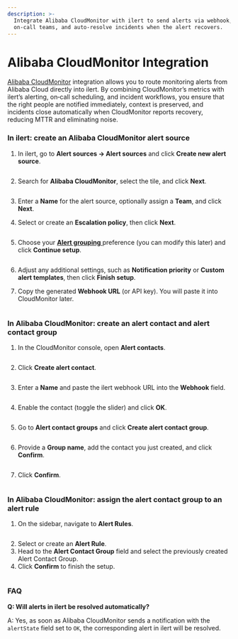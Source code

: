 ```yaml
---
description: >-
  Integrate Alibaba CloudMonitor with ilert to send alerts via webhook, notify
  on-call teams, and auto-resolve incidents when the alert recovers.
---
```


# Alibaba CloudMonitor Integration

[Alibaba CloudMonitor](https://www.alibabacloud.com/en/product/cloud-monitor) integration allows you to route monitoring alerts from Alibaba Cloud directly into ilert. By combining CloudMonitor’s metrics with ilert’s alerting, on‑call scheduling, and incident workflows, you ensure that the right people are notified immediately, context is preserved, and incidents close automatically when CloudMonitor reports recovery, reducing MTTR and eliminating noise.

### In ilert: create an Alibaba CloudMonitor alert source

1.  In ilert, go to **Alert sources → Alert sources** and click **Create new alert source**.

    <figure><img src="../../.gitbook/assets/Screenshot 2023-08-28 at 10.21.10.png" alt=""><figcaption></figcaption></figure>
2.  Search for **Alibaba CloudMonitor**, select the tile, and click **Next**.

    <figure><img src="../../.gitbook/assets/Screenshot 2023-08-28 at 10.24.23.png" alt=""><figcaption></figcaption></figure>
3. Enter a **Name** for the alert source, optionally assign a **Team**, and click **Next**.
4.  Select or create an **Escalation policy**, then click **Next**.

    <figure><img src="../../.gitbook/assets/Screenshot 2023-08-28 at 11.37.47.png" alt=""><figcaption></figcaption></figure>
5.  Choose your [**Alert grouping** ](../../ilert-ai/using-ilert-ai-for-alert-grouping.md)preference (you can modify this later) and click **Continue setup**.

    <figure><img src="../../.gitbook/assets/Screenshot 2023-08-28 at 11.38.24.png" alt=""><figcaption></figcaption></figure>
6. Adjust any additional settings, such as **Notification priority** or **Custom alert templates**, then click **Finish setup**.
7. Copy the generated **Webhook URL** (or API key). You will paste it into CloudMonitor later.

<figure><img src="../../.gitbook/assets/il-1.png" alt=""><figcaption></figcaption></figure>

### In Alibaba CloudMonitor: create an alert contact and alert contact group

1. In the CloudMonitor console, open **Alert contacts**.

<figure><img src="../../.gitbook/assets/1.png" alt=""><figcaption></figcaption></figure>

2. Click **Create alert contact**.

<figure><img src="../../.gitbook/assets/2.png" alt=""><figcaption></figcaption></figure>

3. Enter a **Name** and paste the ilert webhook URL into the **Webhook** field.

<figure><img src="../../.gitbook/assets/3.png" alt=""><figcaption></figcaption></figure>

4. Enable the contact (toggle the slider) and click **OK**.

<figure><img src="../../.gitbook/assets/4.png" alt=""><figcaption></figcaption></figure>

5. Go to **Alert contact groups** and click **Create alert contact group**.

<figure><img src="../../.gitbook/assets/5.png" alt=""><figcaption></figcaption></figure>

6. Provide a **Group name**, add the contact you just created, and click **Confirm**.

<figure><img src="../../.gitbook/assets/6.png" alt=""><figcaption></figcaption></figure>

7. Click **Confirm**.

<figure><img src="../../.gitbook/assets/7.png" alt=""><figcaption></figcaption></figure>

### In Alibaba CloudMonitor: assign the alert contact group to an alert rule

1. On the sidebar, navigate to **Alert Rules**.

<figure><img src="../../.gitbook/assets/9.png" alt=""><figcaption></figcaption></figure>

2. Select or create an **Alert Rule**.
3. Head to the **Alert Contact Group** field and select the previously created Alert Contact Group.
4. Click **Confirm** to finish the setup.

<figure><img src="../../.gitbook/assets/10.png" alt=""><figcaption></figcaption></figure>

### FAQ <a href="#faq" id="faq"></a>

**Q: Will alerts in ilert be resolved automatically?**

A: Yes, as soon as Alibaba CloudMonitor sends a notification with the `alertState` field set to `OK`, the corresponding alert in ilert will be resolved.
